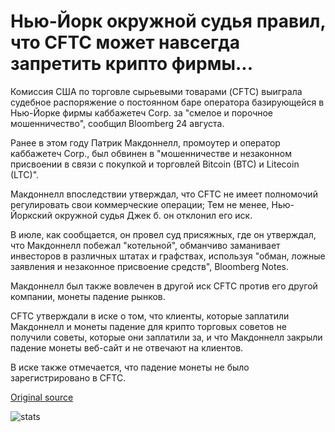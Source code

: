 # Нью-Йорк окружной судья правил, что CFTC может навсегда запретить крипто фирмы...

Комиссия США по торговле сырьевыми товарами (CFTC) выиграла судебное распоряжение о постоянном баре оператора базирующейся в Нью-Йорке фирмы каббажетеч Corp. за "смелое и порочное мошенничество", сообщил Bloomberg 24 августа.

Ранее в этом году Патрик Макдоннелл, промоутер и оператор каббажетеч Corp., был обвинен в "мошенничестве и незаконном присвоении в связи с покупкой и торговлей Bitcoin (BTC) и Litecoin (LTC)".

Макдоннелл впоследствии утверждал, что CFTC не имеет полномочий регулировать свои коммерческие операции; Тем не менее, Нью-Йоркский окружной судья Джек б. он отклонил его иск.

В июле, как сообщается, он провел суд присяжных, где он утверждал, что Макдоннелл побежал "котельной", обманчиво заманивает инвесторов в различных штатах и графствах, используя "обман, ложные заявления и незаконное присвоение средств", Bloomberg Notes.

Макдоннелл был также вовлечен в другой иск CFTC против его другой компании, монеты падение рынков.

CFTC утверждали в иске о том, что клиенты, которые заплатили Макдоннелл и монеты падение для крипто торговых советов не получили советы, которые они заплатили за, и что Макдоннелл закрыли падение монеты веб-сайт и не отвечают на клиентов.

В иске также отмечается, что падение монеты не было зарегистрировано в CFTC.

[Original source](https://cointelegraph.com/news/new-york-district-judge-rules-that-cftc-can-permanently-ban-crypto-firm)

![stats](https://c.statcounter.com/11760860/0/a89fa40b/1/ "stats")
